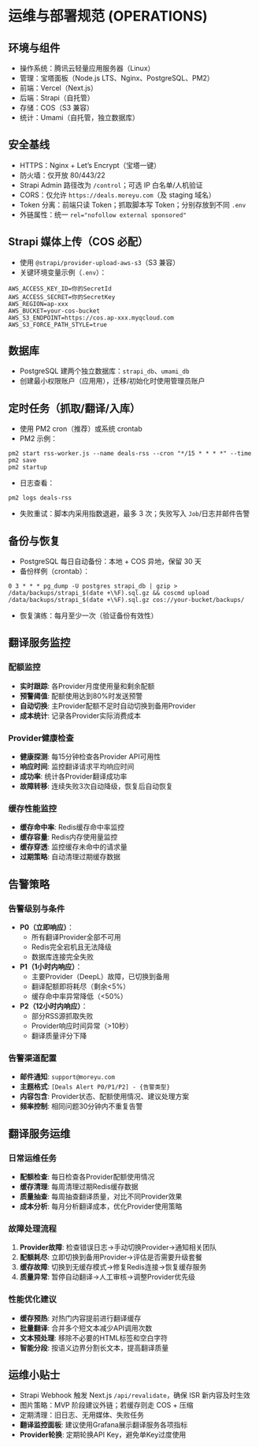 # 运维与部署规范 (OPERATIONS)

## 环境与组件
- 操作系统：腾讯云轻量应用服务器（Linux）
- 管理：宝塔面板（Node.js LTS、Nginx、PostgreSQL、PM2）
- 前端：Vercel（Next.js）
- 后端：Strapi（自托管）
- 存储：COS（S3 兼容）
- 统计：Umami（自托管，独立数据库）

## 安全基线
- HTTPS：Nginx + Let’s Encrypt（宝塔一键）
- 防火墙：仅开放 80/443/22
- Strapi Admin 路径改为 `/control`；可选 IP 白名单/人机验证
- CORS：仅允许 `https://deals.moreyu.com`（及 staging 域名）
- Token 分离：前端只读 Token；抓取脚本写 Token；分别存放到不同 `.env`
- 外链属性：统一 `rel="nofollow external sponsored"`

## Strapi 媒体上传（COS 必配）
- 使用 `@strapi/provider-upload-aws-s3`（S3 兼容）
- 关键环境变量示例（`.env`）：
```
AWS_ACCESS_KEY_ID=你的SecretId
AWS_ACCESS_SECRET=你的SecretKey
AWS_REGION=ap-xxx
AWS_BUCKET=your-cos-bucket
AWS_S3_ENDPOINT=https://cos.ap-xxx.myqcloud.com
AWS_S3_FORCE_PATH_STYLE=true
```

## 数据库
- PostgreSQL 建两个独立数据库：`strapi_db`、`umami_db`
- 创建最小权限账户（应用用），迁移/初始化时使用管理员账户

## 定时任务（抓取/翻译/入库）
- 使用 PM2 cron（推荐）或系统 crontab
- PM2 示例：
```
pm2 start rss-worker.js --name deals-rss --cron "*/15 * * * *" --time
pm2 save
pm2 startup
```
- 日志查看：
```
pm2 logs deals-rss
```
- 失败重试：脚本内采用指数退避，最多 3 次；失败写入 `Job`/日志并邮件告警

## 备份与恢复
- PostgreSQL 每日自动备份：本地 + COS 异地，保留 30 天
- 备份样例（crontab）：
```
0 3 * * * pg_dump -U postgres strapi_db | gzip > /data/backups/strapi_$(date +\%F).sql.gz && coscmd upload /data/backups/strapi_$(date +\%F).sql.gz cos://your-bucket/backups/
```
- 恢复演练：每月至少一次（验证备份有效性）

## 翻译服务监控

### **配额监控**
- **实时跟踪**: 各Provider月度使用量和剩余配额
- **预警阈值**: 配额使用达到80%时发送预警
- **自动切换**: 主Provider配额不足时自动切换到备用Provider
- **成本统计**: 记录各Provider实际消费成本

### **Provider健康检查**
- **健康探测**: 每15分钟检查各Provider API可用性
- **响应时间**: 监控翻译请求平均响应时间
- **成功率**: 统计各Provider翻译成功率
- **故障转移**: 连续失败3次自动降级，恢复后自动恢复

### **缓存性能监控**
- **缓存命中率**: Redis缓存命中率监控
- **缓存容量**: Redis内存使用量监控
- **缓存穿透**: 监控缓存未命中的请求量
- **过期策略**: 自动清理过期缓存数据

## 告警策略

### **告警级别与条件**
- **P0（立即响应）**：
  - 所有翻译Provider全部不可用
  - Redis完全宕机且无法降级
  - 数据库连接完全失败
- **P1（1小时内响应）**：
  - 主要Provider（DeepL）故障，已切换到备用
  - 翻译配额即将耗尽（剩余<5%）
  - 缓存命中率异常降低（<50%）
- **P2（12小时内响应）**：
  - 部分RSS源抓取失败
  - Provider响应时间异常（>10秒）
  - 翻译质量评分下降

### **告警渠道配置**
- **邮件通知**: `support@moreyu.com`
- **主题格式**: `[Deals Alert P0/P1/P2] - {告警类型}`
- **内容包含**: Provider状态、配额使用情况、建议处理方案
- **频率控制**: 相同问题30分钟内不重复告警

## 翻译服务运维

### **日常运维任务**
- **配额检查**: 每日检查各Provider配额使用情况
- **缓存清理**: 每周清理过期Redis缓存数据
- **质量抽查**: 每周抽查翻译质量，对比不同Provider效果
- **成本分析**: 每月分析翻译成本，优化Provider使用策略

### **故障处理流程**
1. **Provider故障**: 检查错误日志→手动切换Provider→通知相关团队
2. **配额耗尽**: 立即切换到备用Provider→评估是否需要升级套餐
3. **缓存故障**: 切换到无缓存模式→修复Redis连接→恢复缓存服务
4. **质量异常**: 暂停自动翻译→人工审核→调整Provider优先级

### **性能优化建议**
- **缓存预热**: 对热门内容提前进行翻译缓存
- **批量翻译**: 合并多个短文本减少API调用次数
- **文本预处理**: 移除不必要的HTML标签和空白字符
- **智能分段**: 按语义边界分割长文本，提高翻译质量

## 运维小贴士
- Strapi Webhook 触发 Next.js `/api/revalidate`，确保 ISR 新内容及时生效
- 图片策略：MVP 阶段建议外链；若缓存则走 COS + 压缩
- 定期清理：旧日志、无用媒体、失败任务
- **翻译监控面板**: 建议使用Grafana展示翻译服务各项指标
- **Provider轮换**: 定期轮换API Key，避免单Key过度使用
